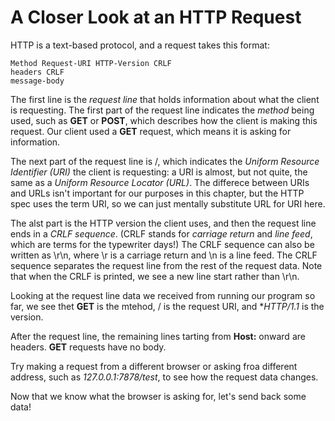 # A Closer Look at an HTTP Request

HTTP is a text-based protocol, and a request takes this format:

```
Method Request-URI HTTP-Version CRLF
headers CRLF
message-body
```

The first line is the *request line* that holds information about what the client is requesting. The first
part of the request line indicates the *method* being used, such as **GET** or **POST**, which describes how
the client is making this request. Our client used a **GET** request, which means it is asking for
information.

The next part of the request line is /, which indicates the *Uniform Resource Identifier (URI)* the client is
requesting: a URI is almost, but not quite, the same as a *Uniform Resource Locator (URL)*. The
differece between URIs and URLs isn't important for our purposes in this chapter, but the HTTP
spec uses the term URI, so we can just mentally substitute URL for URI here.

The alst part is the HTTP version the client uses, and then the request line ends in a *CRLF sequence*.
(CRLF stands for *carriage return* and *line feed*, which are terms for the typewriter days!) The CRLF
sequence can also be written as \r\n, where \r is a carriage return and \n is a line feed. The CRLF
sequence separates the request line from the rest of the request data. Note that when the CRLF is
printed, we see a new line start rather than \r\n.

Looking at the request line data we received from running our program so far, we see thet **GET** is
the mtehod, / is the request URI, and **HTTP/1.1* is the version.

After the request line, the remaining lines tarting from **Host:** onward are headers. **GET** requests
have no body.

Try making a request from a different browser or asking froa different address, such as
*127.0.0.1:7878/test*, to see how the request data changes.

Now that we know what the browser is asking for, let's send back some data!

